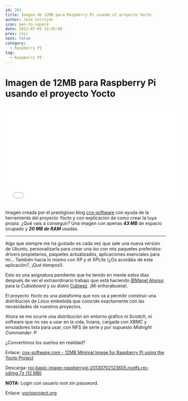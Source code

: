 ```yaml
---
id: 203
title: Imagen de 12MB para Raspberry Pi usando el proyecto Yocto
author: Jose Cerrejon
icon: pen-to-square
date: 2013-07-05 14:45:00
prev: /es/
next: false
category:
  - Raspberry PI
tag:
  - Raspberry PI
---
```


# Imagen de 12MB para Raspberry Pi usando el proyecto Yocto

<iframe width="560" height="315" src="//www.youtube.com/embed/utZpKM7i5Z4" frameborder="0" allowfullscreen></iframe>

Imagen creada por el prestigioso blog [cnx-software](http://www.cnx-software.com/) con ayuda de la herramienta del proyecto *Yocto* y con explicación de como crear la tuya propia. ¿Qué vais a conseguir? Una imagen con apenas ***43 MB*** de espacio ocupado y ***20 MB de RAM*** usadas.

- - -
Algo que siempre me ha gustado es cada vez que sale una nueva versión de *Ubuntu*, personalizarla para crear una *iso* con mis paquetes preferidos: drivers propietarios, paquetes actualizados, aplicaciones esenciales para mí... También hacía lo mismo con XP y el *XPLite* (¿Os acordáis de esta aplicación?, ¡Qué tiempos!).

Esto es una asignatura pendiente que he tenido en mente estos días después de ver el extraordinario trabajo que está haciendo [@Manel Alonso](http://twitter.com/drkbcn) para la *Cubieboard* y su distro [Cubieez](http://www.belinuxmyfriend.com/2013/07/cubieez-debian-para-cubieboard-a10.html). ¡Mi enhorabuena!.

El proyecto *Yocto* es una plataforma que nos va a permitir construir una distribución de *Linux* embebida que coincide exactamente con las necesidades de nuestros proyectos.

Ahora se me ocurre una distribución sin entorno gráfico ni *Scratch*, ni software que no vas a usar en la vida, liviana, cargada con *XBMC* y emuladores lista para usar, con NFS de serie y por supuesto *Midnight Commander* :P

¿Convertimos los sueños en realidad?

Enlace: [cnx-software.com - 12MB Minimal Image for Raspberry Pi using the Yocto Project](http://www.cnx-software.com/2013/07/05/12mb-minimal-image-for-raspberry-pi-using-the-yocto-project/)

Descarga: [rpi-basic-image-raspberrypi-20130702123605.rootfs.rpi-sdimg.7z (12 MB)](http://www.cnx-software.com/raspberry-pi/rpi-basic-image-raspberrypi-20130702123605.rootfs.rpi-sdimg.7z)

**NOTA:** Login con usuario root sin password.

Enlace: [yoctoproject.org](https://www.yoctoproject.org/)